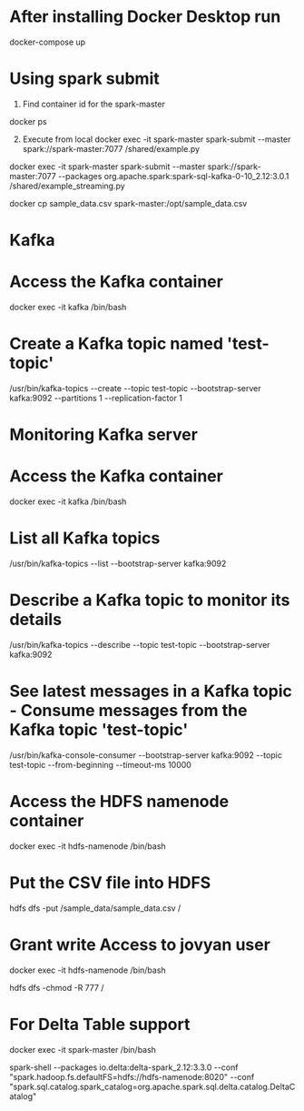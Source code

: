 # After installing Docker Desktop run

docker-compose up

# Using spark submit

1. Find container id for the spark-master

docker ps

2. Execute from local
docker exec -it spark-master spark-submit --master spark://spark-master:7077 /shared/example.py

docker exec -it spark-master spark-submit --master spark://spark-master:7077 --packages org.apache.spark:spark-sql-kafka-0-10_2.12:3.0.1 /shared/example_streaming.py

docker cp sample_data.csv spark-master:/opt/sample_data.csv

# Kafka

# Access the Kafka container
docker exec -it kafka /bin/bash

# Create a Kafka topic named 'test-topic'
/usr/bin/kafka-topics --create --topic test-topic --bootstrap-server kafka:9092 --partitions 1 --replication-factor 1

# Monitoring Kafka server

# Access the Kafka container
docker exec -it kafka /bin/bash

# List all Kafka topics
/usr/bin/kafka-topics --list --bootstrap-server kafka:9092

# Describe a Kafka topic to monitor its details
/usr/bin/kafka-topics --describe --topic test-topic --bootstrap-server kafka:9092

# See latest messages in a Kafka topic - Consume messages from the Kafka topic 'test-topic'
/usr/bin/kafka-console-consumer --bootstrap-server kafka:9092 --topic test-topic --from-beginning --timeout-ms 10000


# Access the HDFS namenode container
docker exec -it hdfs-namenode /bin/bash

# Put the CSV file into HDFS
hdfs dfs -put /sample_data/sample_data.csv /

# Grant write Access to jovyan user
docker exec -it hdfs-namenode /bin/bash

hdfs dfs -chmod -R 777 /

# For Delta Table support

docker exec -it spark-master /bin/bash

spark-shell --packages io.delta:delta-spark_2.12:3.3.0 --conf "spark.hadoop.fs.defaultFS=hdfs://hdfs-namenode:8020" --conf "spark.sql.catalog.spark_catalog=org.apache.spark.sql.delta.catalog.DeltaCatalog"

 
